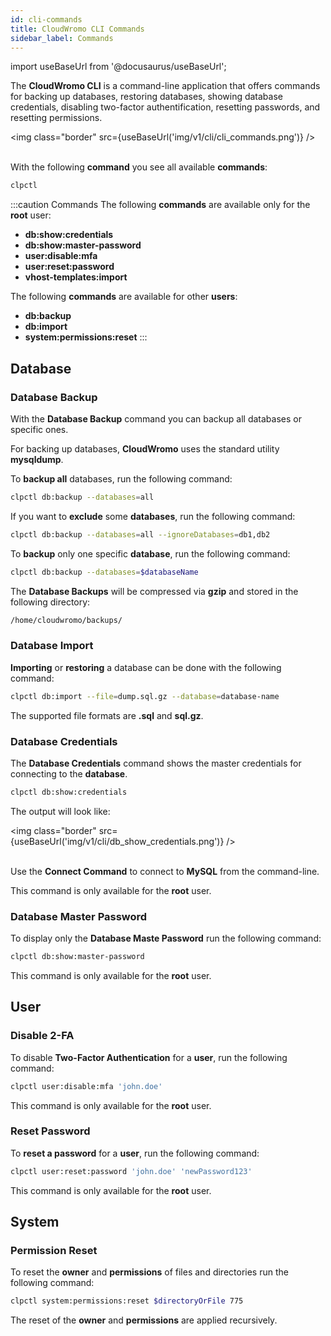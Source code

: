 ```yaml
---
id: cli-commands
title: CloudWromo CLI Commands
sidebar_label: Commands
---
```


import useBaseUrl from '@docusaurus/useBaseUrl';

The **CloudWromo CLI** is a command-line application that offers commands for backing up databases, restoring databases,
showing database credentials,  disabling two-factor authentification, resetting passwords, and resetting permissions.

<img class="border" src={useBaseUrl('img/v1/cli/cli_commands.png')} /> <br /><br />

With the following **command** you see all available **commands**:

```bash
clpctl
```

:::caution Commands
The following **commands** are available only for the **root** user:

- **db:show:credentials**
- **db:show:master-password**
- **user:disable:mfa**
- **user:reset:password**
- **vhost-templates:import**

The following **commands** are available for other **users**:

- **db:backup**
- **db:import**
- **system:permissions:reset**
:::

## Database

### Database Backup

With the **Database Backup** command you can backup all databases or specific ones.

For backing up databases, **CloudWromo** uses the standard utility **mysqldump**.

To **backup all** databases, run the following command:

```bash
clpctl db:backup --databases=all
```

If you want to **exclude** some **databases**, run the following command:

```bash
clpctl db:backup --databases=all --ignoreDatabases=db1,db2
```

To **backup** only one specific **database**, run the following command:

```bash
clpctl db:backup --databases=$databaseName
```

The **Database Backups** will be compressed via **gzip** and stored in the following directory:

```bash
/home/cloudwromo/backups/
```

### Database Import

**Importing** or **restoring** a database can be done with the following command:

```bash
clpctl db:import --file=dump.sql.gz --database=database-name
```

The supported file formats are **.sql** and **sql.gz**. 

### Database Credentials

The **Database Credentials** command shows the master credentials for connecting to the **database**.

```bash
clpctl db:show:credentials
```

The output will look like:

<img class="border" src={useBaseUrl('img/v1/cli/db_show_credentials.png')} /> <br /><br />

Use the **Connect Command** to connect to **MySQL** from the command-line.

This command is only available for the **root** user.

### Database Master Password

To display only the **Database Maste Password** run the following command:

```bash
clpctl db:show:master-password
```

This command is only available for the **root** user.

## User

### Disable 2-FA

To disable **Two-Factor Authentication** for a **user**, run the following command:

```bash
clpctl user:disable:mfa 'john.doe'
```

This command is only available for the **root** user.

### Reset Password

To **reset a password** for a **user**, run the following command:

```bash
clpctl user:reset:password 'john.doe' 'newPassword123'
```

This command is only available for the **root** user.

## System

### Permission Reset

To reset the **owner** and **permissions** of files and directories run the following command:

```bash
clpctl system:permissions:reset $directoryOrFile 775
```

The reset of the **owner** and **permissions** are applied recursively.